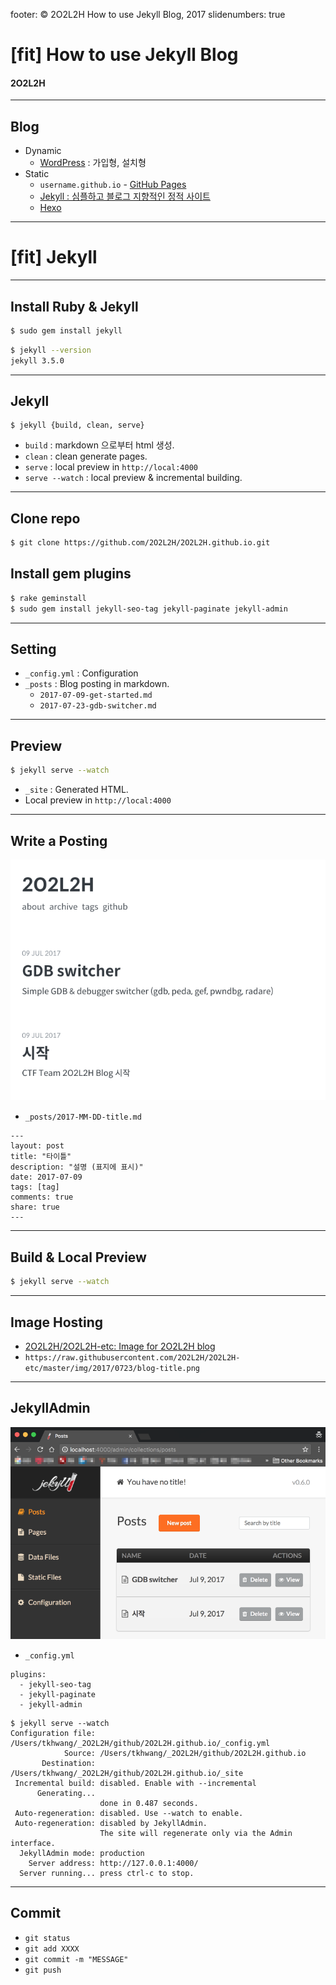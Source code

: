 footer: © 2O2L2H How to use Jekyll Blog, 2017
slidenumbers: true

# [fit] How to use Jekyll Blog

#### 2O2L2H

---

## Blog

- Dynamic
    - [WordPress](https://ko.wordpress.com/create/?sgmt=gb&utm_source=adwords&utm_campaign=G_Search_Brand_Desktop_KR_ko_x_x&utm_medium=cpc&keyword=word%20press&creative=196934548301&campaignid=836791592&adgroupid=41250394525&matchtype=p&device=c&network=g&gclid=Cj0KCQjwktHLBRDsARIsAFBSb6wpNwbjZ0l5BniA5x8T66b_Cddc66ROp1TloTc_tQuXINo6IijqoCkaAq9qEALw_wcB) : 가입형, 설치형 
- Static
    - `username.github.io`  - [GitHub Pages](https://pages.github.com/)
    - [Jekyll : 심플하고 블로그 지향적인 정적 사이트](https://jekyllrb-ko.github.io/)    
    - [Hexo](https://hexo.io/ko/index.html)

---

# [fit] Jekyll


---

## Install Ruby & Jekyll

```bash
$ sudo gem install jekyll
```

```bash
$ jekyll --version
jekyll 3.5.0
```

---
## Jekyll

```
$ jekyll {build, clean, serve}
```

- `build` : markdown 으로부터 html 생성.
- `clean` : clean generate pages.
- `serve` :  local preview in `http://local:4000`
- `serve --watch` : local preview & incremental building.


---
## Clone repo

```bash
$ git clone https://github.com/2O2L2H/2O2L2H.github.io.git
```

## Install gem plugins

```bash
$ rake geminstall
$ sudo gem install jekyll-seo-tag jekyll-paginate jekyll-admin
```


---
## Setting

- `_config.yml` : Configuration
- `_posts` : Blog posting in markdown.
    - `2017-07-09-get-started.md`
    - `2017-07-23-gdb-switcher.md`

---
## Preview

```bash
$ jekyll serve --watch
```

- `_site` : Generated HTML.
- Local preview in `http://local:4000`

--- 
## Write a Posting

![left fit](https://raw.githubusercontent.com/2O2L2H/2O2L2H-etc/master/img/2017/0723/blog-title.png)

- `_posts/2017-MM-DD-title.md`

```
---
layout: post
title: "타이틀"
description: "설명 (표지에 표시)"
date: 2017-07-09
tags: [tag]
comments: true
share: true
---
```

---

## Build & Local Preview

```bash
$ jekyll serve --watch
```

---
## Image Hosting

- [2O2L2H/2O2L2H-etc: Image for 2O2L2H blog](https://github.com/2O2L2H/2O2L2H-etc)
- `https://raw.githubusercontent.com/2O2L2H/2O2L2H-etc/master/img/2017/0723/blog-title.png`

---
## JekyllAdmin

![left fit](https://raw.githubusercontent.com/2O2L2H/2O2L2H-etc/master/img/2017/0723/jekylladmin.png)

- `_config.yml`

```
plugins:
  - jekyll-seo-tag
  - jekyll-paginate
  - jekyll-admin
```

```
$ jekyll serve --watch
Configuration file: /Users/tkhwang/_2O2L2H/github/2O2L2H.github.io/_config.yml
            Source: /Users/tkhwang/_2O2L2H/github/2O2L2H.github.io
       Destination: /Users/tkhwang/_2O2L2H/github/2O2L2H.github.io/_site
 Incremental build: disabled. Enable with --incremental
      Generating...
                    done in 0.487 seconds.
 Auto-regeneration: disabled. Use --watch to enable.
 Auto-regeneration: disabled by JekyllAdmin.
                    The site will regenerate only via the Admin interface.
  JekyllAdmin mode: production
    Server address: http://127.0.0.1:4000/
  Server running... press ctrl-c to stop.
```

---
## Commit

- `git status`
- `git add XXXX`
- `git commit -m "MESSAGE"`
- `git push`
